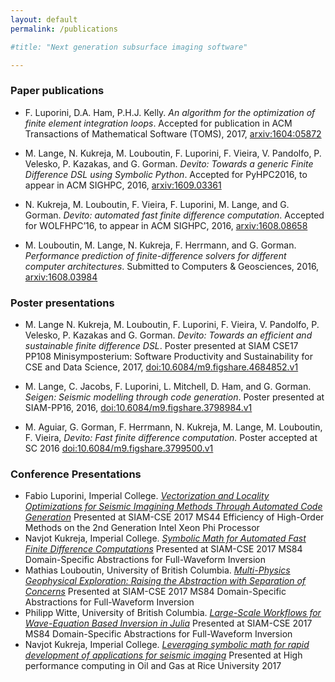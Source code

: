 ```yaml
---
layout: default
permalink: /publications

#title: "Next generation subsurface imaging software"

---
```


### Paper publications

* F. Luporini, D.A. Ham, P.H.J. Kelly. _An algorithm for the optimization of finite
element integration loops_. Accepted for publication in ACM Transactions of Mathematical
Software (TOMS), 2017, [arxiv:1604:05872](https://arxiv.org/abs/1604.05872)

* M. Lange, N. Kukreja, M. Louboutin, F. Luporini, F. Vieira, V. Pandolfo, P. Velesko,
P. Kazakas, and G. Gorman. _Devito: Towards a generic Finite Difference DSL using
Symbolic Python_. Accepted for PyHPC2016, to appear in ACM SIGHPC, 2016,
[arxiv:1609.03361](https://arxiv.org/abs/1609.03361)

* N. Kukreja, M. Louboutin, F. Vieira, F. Luporini, M. Lange, and G. Gorman. _Devito:
automated fast finite difference computation_. Accepted for WOLFHPC’16, to appear
in ACM SIGHPC, 2016, [arxiv:1608.08658](https://arxiv.org/abs/1608.08658)

* M. Louboutin, M. Lange, N. Kukreja, F. Herrmann, and G. Gorman. _Performance
prediction of finite-difference solvers for different computer architectures_. Submitted
to Computers & Geosciences, 2016, [arxiv:1608.03984](https://arxiv.org/abs/1608.03984)

### Poster presentations

* M. Lange N. Kukreja, M. Louboutin, F. Luporini, F. Vieira, V. Pandolfo, P. Velesko,
P. Kazakas and G. Gorman. _Devito: Towards an efficient and sustainable finite
difference DSL_. Poster presented at SIAM CSE17 PP108 Minisymposterium: Software
Productivity and Sustainability for CSE and Data Science, 2017,
[doi:10.6084/m9.figshare.4684852.v1](https://doi.org/10.6084/m9.figshare.4684852.v1)

* M. Lange, C. Jacobs, F. Luporini, L. Mitchell, D. Ham, and G. Gorman. _Seigen:
Seismic modelling through code generation_. Poster presented at SIAM-PP16, 2016,
[doi:10.6084/m9.figshare.3798984.v1](https://dx.doi.org/10.6084/m9.figshare.3798984.v1)

* M. Aguiar, G. Gorman, F. Herrmann, N. Kukreja, M. Lange, M. Louboutin, F. Vieira, _Devito:
Fast finite difference computation._ Poster accepted at SC 2016
[doi:10.6084/m9.figshare.3799500.v1](https://dx.doi.org/10.6084/m9.figshare.3799500.v1)

### Conference Presentations
* Fabio Luporini, Imperial
  College. [_Vectorization and Locality Optimizations for Seismic Imagining Methods Through Automated Code Generation_](presentations/Luporini-cse17.pdf)
  Presented at SIAM-CSE 2017 MS44 Efficiency of High-Order Methods on the 2nd Generation Intel Xeon Phi Processor
* Navjot Kukreja, Imperial
  College. [_Symbolic Math for Automated Fast Finite Difference Computations_](presentations/Mon-16-50-Kukreja.pdf)
  Presented at SIAM-CSE 2017 MS84 Domain-Specific Abstractions for Full-Waveform Inversion
* Mathias Louboutin, University of British
  Columbia. [_Multi-Physics Geophysical Exploration: Raising the Abstraction with Separation of Concerns_](presentations/Mon-17-25-Louboutin.pdf)
  Presented at SIAM-CSE 2017 MS84 Domain-Specific Abstractions for Full-Waveform Inversion
* Philipp Witte, University of British
  Columbia. [_Large-Scale Workflows for Wave-Equation Based Inversion in Julia_](presentations/Mon-17-50-Witte.pdf)
  Presented at SIAM-CSE 2017 MS84 Domain-Specific Abstractions for Full-Waveform Inversion
* Navjot Kukreja, Imperial
  College. [_Leveraging symbolic math for rapid development of applications for seismic imaging_](presentations/devito-rice-navjot.pdf)
  Presented at High performance computing in Oil and Gas at Rice
  University 2017


